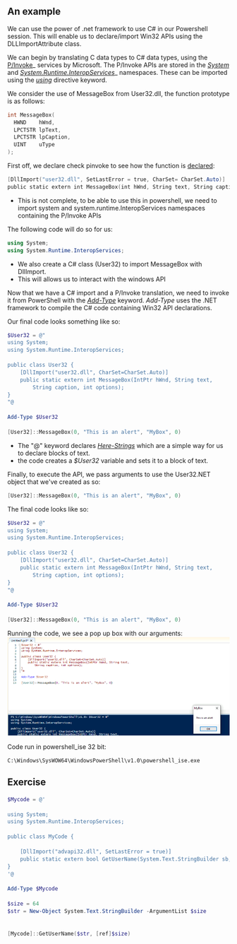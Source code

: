 ## An example
We can use the power of .net framework to use C# in our Powershell session.
This will enable us to declare/import Win32 APIs using the DLLImportAttribute class.

We can begin by translating C data types to C# data types, using the [P/Invoke](https://www.pinvoke.net/)_ services by Microsoft.
The P/Invoke APIs are stored in the [_System_](https://docs.microsoft.com/en-us/dotnet/api/system?view=netframework-4.8) and [_System.Runtime.InteropServices_](https://docs.microsoft.com/en-us/dotnet/api/system.runtime.interopservices?view=netframework-4.8)_ namespaces.
These can be imported using the [_using_](https://docs.microsoft.com/en-us/dotnet/csharp/language-reference/keywords/using-directive) directive keyword.

We consider the use of MessageBox from User32.dll, the function prototype is as follows:
```C
int MessageBox(
  HWND    hWnd,
  LPCTSTR lpText,
  LPCTSTR lpCaption,
  UINT    uType
);
```

First off, we declare check pinvoke to see how the function is [declared](https://www.pinvoke.net/default.aspx/user32.messagebox):
```Powershell
[DllImport("user32.dll", SetLastError = true, CharSet= CharSet.Auto)]
public static extern int MessageBox(int hWnd, String text, String caption, uint type);
```
- This is not complete, to be able to use this in powershell, we need to import system and system.runtime.InteropServices namespaces containing the P/Invoke APIs

The following code will do so for us:
```Powershell
using System;
using System.Runtime.InteropServices;
```
- We also create a C# class (User32) to import MessageBox with DllImport.
- This will allows us to interact with the windows API

Now that we have a C# import and a P/Invoke translation, we need to invoke it from PowerShell with the [_Add-Type_](https://docs.microsoft.com/en-us/powershell/module/microsoft.powershell.utility/add-type?view=powershell-5.1) keyword.
_Add-Type_ uses the .NET framework to compile the C# code containing Win32 API declarations.

Our final code looks something like so:
```Powershell
$User32 = @"
using System;
using System.Runtime.InteropServices;

public class User32 {
    [DllImport("user32.dll", CharSet=CharSet.Auto)]
    public static extern int MessageBox(IntPtr hWnd, String text, 
        String caption, int options);
}
"@

Add-Type $User32

[User32]::MessageBox(0, "This is an alert", "MyBox", 0)
```
- The "@" keyword declares [_Here-Strings_](https://devblogs.microsoft.com/scripting/powertip-use-here-strings-with-powershell/) which are a simple way for us to declare blocks of text.
- the code creates a _$User32_ variable and sets it to a block of text.

Finally, to execute the API, we pass arguments to use the User32.NET object that we've created as so:
```Powershell
[User32]::MessageBox(0, "This is an alert", "MyBox", 0)
```

The final code looks like so:
```Powershell
$User32 = @"
using System;
using System.Runtime.InteropServices;

public class User32 {
    [DllImport("user32.dll", CharSet=CharSet.Auto)]
    public static extern int MessageBox(IntPtr hWnd, String text, 
        String caption, int options);
}
"@

Add-Type $User32

[User32]::MessageBox(0, "This is an alert", "MyBox", 0)
```

Running the code, we see a pop up box with our arguments:
![win32api_ps](../../../Screenshots/win32api_ps.png)

Code run in powershell_ise 32 bit:
```PATH
C:\Windows\SysWOW64\WindowsPowerShell\v1.0\powershell_ise.exe
```

## Exercise
```Powershell
$Mycode = @'

using System;
using System.Runtime.InteropServices;

public class MyCode {

    [DllImport("advapi32.dll", SetLastError = true)]
    public static extern bool GetUserName(System.Text.StringBuilder sb, ref Int32 length);
}
'@

Add-Type $Mycode

$size = 64
$str = New-Object System.Text.StringBuilder -ArgumentList $size


[Mycode]::GetUserName($str, [ref]$size)
```